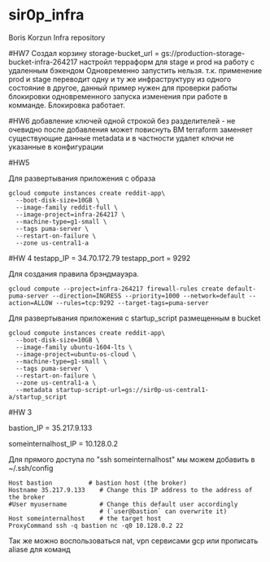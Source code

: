 # sir0p_infra
Boris Korzun Infra repository

#HW7
Создал корзину storage-bucket_url = gs://production-storage-bucket-infra-264217
настройл терраформ для stage и prod на работу с удаленным бэкендом
Одновременно запустить нельзя. т.к. применение prod и stage переводит одну и ту же инфраструктуру из одного состояние в другое,
данный пример нужен для проверки работы блокировки одновременного запуска изменения при работе в комманде.
Блокировка работает.



#HW6
добавление ключей одной строкой без разделителей - не очевидно
после добавления может повиснуть ВМ
terraform заменяет существующие данные metadata и в частности удалет ключи не указанные в конфигурации


#HW5

Для развертывания приложения с образа
```
gcloud compute instances create reddit-app\
  --boot-disk-size=10GB \
  --image-family reddit-full \
  --image-project=infra-264217 \
  --machine-type=g1-small \
  --tags puma-server \
  --restart-on-failure \
  --zone us-central1-a
```

#HW 4
testapp_IP = 34.70.172.79
testapp_port = 9292


Для создания правила брэндмауэра.
```
gcloud compute --project=infra-264217 firewall-rules create default-puma-server --direction=INGRESS --priority=1000 --network=default --action=ALLOW --rules=tcp:9292 --target-tags=puma-server
```
Для развертывания приложения с startup_script размещенным в bucket
```
gcloud compute instances create reddit-app\
  --boot-disk-size=10GB \
  --image-family ubuntu-1604-lts \
  --image-project=ubuntu-os-cloud \
  --machine-type=g1-small \
  --tags puma-server \
  --restart-on-failure \
  --zone us-central1-a \
  --metadata startup-script-url=gs://sir0p-us-central1-a/startup_script
```


#HW 3

bastion_IP = 35.217.9.133

someinternalhost_IP = 10.128.0.2


Для прямого доступа по "ssh someinternalhost" мы можем добавить в
~/.ssh/config
```
Host bastion          # bastion host (the broker)
Hostname 35.217.9.133    # Change this IP address to the address of the broker
#User myusername         # Change this default user accordingly
                         # (`user@bastion` can overwrite it)
Host someinternalhost    # the target host
ProxyCommand ssh -q bastion nc -q0 10.128.0.2 22
```
Так же можно воспользоваться nat, vpn сервисами gcp или прописать aliase для команд
